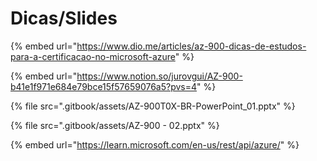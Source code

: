# Dicas/Slides

{% embed url="https://www.dio.me/articles/az-900-dicas-de-estudos-para-a-certificacao-no-microsoft-azure" %}

{% embed url="https://www.notion.so/jurovgui/AZ-900-b41e1f971e684e79bce15f57659076a5?pvs=4" %}

{% file src=".gitbook/assets/AZ-900T0X-BR-PowerPoint_01.pptx" %}

{% file src=".gitbook/assets/AZ-900 - 02.pptx" %}

{% embed url="https://learn.microsoft.com/en-us/rest/api/azure/" %}

